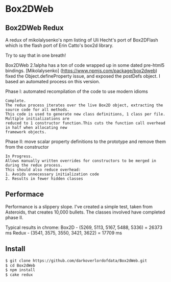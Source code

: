 # Box2DWeb

## Box2DWeb Redux

A redux of mikolalysenko's npm listing of Uli Hecht's port of Box2DFlash which is the flash port of Erin Catto's box2d library.

Try to say that in one breath!

Box2DWeb 2.1alpha has a ton of code wrapped up in some dated pre-html5 bindings.
[Mikolalysenko] (https://www.npmjs.com/package/box2dweb) fixed the Object.defineProperty issue,
and exposed the postDefs object. I based an automated process on this version.

Phase I: automated recompilation of the code to use modern idioms

    Complete.
    The redux process iterates over the live Box2D object, extracting the source code for all methods.
    This code is used to generate new class definitions, 1 class per file. Multiple initializations are
    reduced to 1 constructor function.This cuts the function call overhead in half when allocating new
    framework objects.


Phase II: move scalar property definitions to the prototype and remove them from the constructor

    In Progress.
    Allows manually written overrides for constructors to be merged in during the redux process.
    This should also reduce overhead:
    1. Avoids unnecessary initialization code
    2. Results in fewer hidden classes


## Performace

Performance is a slippery slope. I've created a simple test, taken from Asteroids,
that creates 10,000 bullets. The classes involved have completed phase II.

Typical results in chrome:
Box2D - (5269, 5113, 5167, 5488, 5336) = 26373 ms
Redux - (3541, 3575, 3550, 3421, 3622) = 17709 ms



## Install

```bash
$ git clone https://github.com/darkoverlordofdata/Box2dWeb.git
$ cd Box2dWeb
$ npm install
$ cake redux
```
